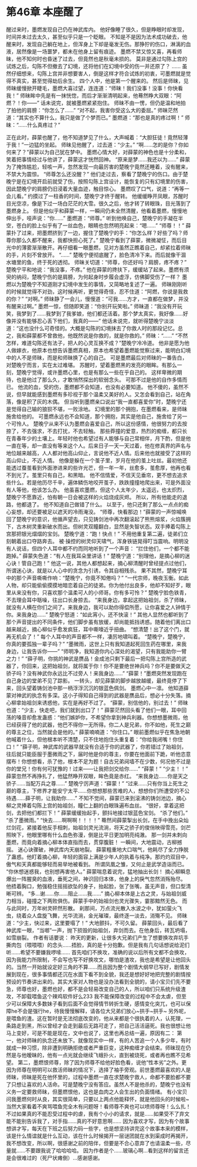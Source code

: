 # 第46章 本座醒了
醒过来时，墨燃发现自己仍在神武库内。
他好像睡了很久，但是睁眼时却发现，时间并未过去太久，甚至似乎只是一个眨眼。
不知是不是因为法术成功破去，他醒来时，发现自己躺在地上，但浑身上下却是毫发无伤。那狰狞的伤口，淋漓的血液，居然像是一场噩梦，都未在他身上留有痕迹。
墨燃不禁又惊又喜，再看师昧，他不知何时也昏迷了过去，但竟然也是秋毫未损的。
莫非是通过勾陈上宫的试炼之后，勾陈不但撤去了幻境，还将他们在幻境中受的伤一并还原了？
……
虽然仔细想来，勾陈上宫并非想要害人，倒是这样才符合试炼的初衷，可墨燃就是觉得不真实，甚至觉得劫后余生。
四个人中，他是第一个醒来的。
然后是师昧，见师昧缓慢掀开睫毛，墨燃大喜过望，连连道：“师昧！我们没事！没事！你快看我！”
师昧眸中先是有一抹恍惚，而后才渐渐清明起来，他蓦然睁大双眼：“阿燃？！你——”
话未说完，就被墨燃紧紧抱住。
师昧不由一愣，但仍是温和地拍了拍他的肩膀：“你怎么了……”
“对不起，我害你受这么大的委屈。”
师昧茫然道：“其实也不算什么，我只是做了个梦而已。”
墨燃道：“那也是真的疼过啊！”
师昧：“……什么真疼过？”

正在此时，薛蒙也醒了，他不知道梦见了什么，大声喊着：“大胆狂徒！竟然轻薄于我！”一边猛的坐起。
师昧见他醒了，过去道：“少主。”
“啊……怎的是你？你如何来了？”薛蒙以为自己犹在梦中。
墨燃心情大好，对薛蒙的神色也是十分柔和，笑着把事情经过与他讲了，薛蒙这才恍然回神。
“原来是梦……我还以为……”
薛蒙为了掩饰尴尬，轻咳一声，忽然发现一向最厉害的楚晚宁竟然还睡着，没有醒来，不禁大为震惊。
“师尊怎么还没醒？”
他们走过去，察看了楚晚宁的伤口。由于楚晚宁是在幻境开启前就受了伤，按照勾陈上宫设计，能恢复的只有幻境里的伤害，因此楚晚宁的肩膀仍旧浸着大量血迹，触目惊心。
墨燃叹了口气，说道：“再等一会儿看。”
约摸过了一柱香的时间，楚晚宁才终于醒转。
他缓缓睁开凤眼，苏醒时目光空凉，像是下过一场白茫茫的大雪。很久之后，他才转了转眼珠，目光落到了墨燃身上。
但是他似乎和薛蒙一样，一瞬间仍未全然清醒，他看着墨燃，慢慢地伸出手，哑声说：“你……”
墨燃道：“师尊。”
听到他唤自己，楚晚宁的手凝在半空，苍白的脸上似乎有了一丝血色，眼睛也忽然明亮起来：“嗯……”
“师尊！！”
薛蒙扑了过来，把墨燃挤到了一边，握住了楚晚宁的手：“你怎么样？好些了吗？师尊你那么久都不醒来，我都快担心死了。”
楚晚宁看到了薛蒙，微微凝怔，而后目光中的薄雾渐渐散开。再仔细看一眼墨燃，见对方虽然正瞧着自己，却紧拉着师昧的手，片刻不曾放开。
“……”
楚晚宁便彻底醒了，脸色清冷下来。而后就像干涸水塘里的鱼，终于死的透彻。
师昧关切道：“师尊，你还好吗？肩膀，疼不疼？”
楚晚宁平和地说：“我没事，不疼。”
他在薛蒙的搀扶下，缓缓站了起来。墨燃有须臾的纳闷，楚晚宁伤的是肩膀，为何起身时步履会虚浮，仿佛脚受伤了一样？
墨燃以为楚晚宁不知道刚才幻境中发生的事情，又简略地复述了一遍。
师昧刚刚听的时候就觉得不对劲，这时候再听，更觉得奇怪，忍不住道：“阿燃，你说是我救的你？”
“对啊。”
师昧静了一会儿，慢慢道：“可我……方才，一直都在做梦，并没有醒来过啊。”
墨燃一惊，但随即笑道：“你别开玩笑啦。”
师昧道：“我没有开玩笑，我梦到了……我梦到了我爹娘，他们都还活着。那个梦太真实，我好像……好像并没有能够忍心丢下他们，我真的——”
他话未说完，就听得楚晚宁淡淡道：“这也没什么可奇怪的。大概是勾陈的幻境抹去了你救人时的那段记忆。总之，我和薛蒙都不曾救他，他既然说是你救的，就是你救的。”
师昧：“……”
“不然怎样，难道勾陈还有法子，把人的心灵互换不成？”楚晚宁冷冷道。
他非是愿为他人做嫁衣，他原本也想告诉墨燃真相，原本也希望着墨燃能觉察过来，能明白幻境中的人不是师昧，而是和师昧换了心的自己。
可是墨燃最后对师昧的一番告白，对楚晚宁而言，实在太过难堪。
苏醒时，望着墨燃黑的发亮的眼眸。有那么一刻，楚晚宁觉得，或许墨燃心里，也是有那么一些在乎自己的。
这样卑微的期待，也是他过了那么久，才敢悄然探出的软弱念头。
可那不过是他的自作多情而已。
他流的血，受的伤，墨燃都不会知道，也没有必要知道。
他不傻的，虽然不说，但早就能感到墨燃有多珍视于那个温柔又美好的人。又怎会看到自己，站在角落，像是积了灰的木偶。
但当听到墨燃亲口说出“我一直都喜爱你”时，楚晚宁还是觉得自己输的狼狈不堪，一败涂地。
幻境里的那个拥抱，在墨燃看来，是师昧施舍给他的。
可墨燃永远也不会知道，那个拥抱，其实是他自己，施舍给了另一个可怜人。
楚晚宁从来不认为墨燃会喜爱自己，所以这份感情，他很努力的去按捺了，不去强求，不去打扰，不去轻触。
那些莽撞的爱意，热烈的痴缠，都只长在青春年少的土壤上。年轻时他也希望过有人能够与自己常相伴，月下酌，但是他一直在等，却一直没有等来这个人。后来日子一天一天过着，他在修真界的声名与地位越来越高，人人都对他高山仰止，言说他不近人情。后来他也就接受了这样的高山仰止，不近人情。
他像是躲在一个茧子里，岁月在他的茧上吐丝。最初他还能透过蚕茧看到外面渗进来的些许光芒，但一年一年，丝愈多，茧愈厚，他再也看不到光了。茧里只有自己，和黑暗。
他不信情爱，不信天见垂帘，更不想去追求些什么。若是他历尽千辛，遍体鳞伤地咬开茧子，跌跌撞撞地爬出来，可是外面没有人等他，他该怎么办。
他虽喜欢墨燃，但这个人太年少，太遥远，也太炽烈，楚晚宁不愿靠近，怕有朝一日会被这样的火焰烧成灰烬。
所以，所有他能走的退路，他都退了。
他不知道自己做错了什么。
以至于，他只还剩了那么一点点的痴心妄想，却还要被足以遮天的冷雨淹没。
“师尊，快看那边！”薛蒙的一声惊喊唤回了楚晚宁的意识，他循声望去，只见铸剑池中再次翻滚起了熊熊熔浆，火焰簇拥下，古木树灵重新破水而出。但树灵双瞳翻白，显然是失智状态。双手捧着勾陈上宫那把银光熠熠的宝剑。
楚晚宁道：“跑！快点！”
不用他重复第二遍，徒弟们立刻朝着出口夺路奔去。
被·操控的树灵仰天啸气，浑身铁链晃得叮当震响。明明没有人说话，但四个人耳中都不约而同地听到了一个声音：
“拦住他们，一个都不能跑掉。”
薛蒙失色道：“有人在我耳朵里讲话！”
楚晚宁道：“别理他，是摘心柳的迷心诀！管自己跑！”
他这一说，其他人都想起来，摘心柳清醒时曾经提点过他们，所谓迷心诀，就是以人心中的贪念为引诱，令其自相残杀。
果不其然，楚晚宁耳中的那个声音嘶嘶作响：“楚晚宁，你竟不知倦吗？”
“一代宗师，晚夜玉衡。如此人物，却只能偷偷摸摸地暗恋着自己的徒弟。你为他付出良多，他却不知好歹，眼里从来没有你，只喜欢那个温柔可人的小师哥。你有多可怜？”
楚晚宁脸色铁青，不去理会耳中聒噪，往出口长身掠去。
“来我身边，拿起这把始祖剑，杀了师昧，就没有人横在你们之间了。来我身边，我可以助你得偿所愿，让你喜爱之人钟情于你。来我身边……”
楚晚宁怒道：“如此宵小，还不快滚！”
其他人显然也都听到了那个声音提出的不同条件，他们脚步虽有放缓，却尚能抵挡诱惑。随着他们离出口越来越近，摘心柳似乎愈发疯狂，耳中嘶嚎近乎扭曲。
“想清楚！出了这个门，就再无机会了！”
每个人耳中的声音都不一样，凄厉地啸叫着。
“楚晚宁，楚晚宁，你真的要孤独一辈子吗？”
“墨微雨，这世上只有我知道起死回生药在哪里，来我身边，让我告诉你——”
“师明净，我知道你内心深处的渴望，只有我能助你一臂之力！”
“薛子明，你挑的神武是赝品！金成池只剩下最后一把勾陈上宫所造的武器了，你回来，这把始祖剑，就将属于你！你不是要绝世神兵吗？你不是要做天之骄子吗？没有神武你永远比不过旁人！来我身边……”
“薛蒙！”墨燃突然发现跑在自己身边的堂弟不见了踪影。
一转头，却见薛蒙的脚步越放越缓，最终竟停了下来，回头望着铸剑池中那一柄浮浮沉沉的银蓝色佩剑。
墨燃心中一凛。
他知道薛蒙对神武的执念有多深。这小子得知自己得到的武器是赝品后，想必十分失落。摘心柳拿始祖剑来诱惑他，实在是再好不过了。
“薛蒙，别信他的，别过去！”
师昧也道：“少主，快走吧，我们就到出口了！”
薛蒙茫然回头看了他们一眼，耳中回荡的嗓音却愈发蛊惑：“他们嫉妒你，不希望你拿到神兵利器。你想想墨微雨，他已经获得了他的武器，他巴不得你一无所得。你二人是兄弟，你不如他，死生之巅的尊主之位，当然就会是他的。”
薛蒙喃喃道：“你住口。”
眼前墨燃似乎在焦急地朝他喊着什么，但他根本听不清楚，只不住地抱住头重复着：“你给我闭嘴！你住口！”
“薛子明，神武库的武器早就没有合适于你的武器了，你若错过了始祖剑，往后就只能臣服于墨微雨之下，届时他是你的尊主，你要在他面前下跪，听他恣意摆布！你想想看，杀了他，根本不足为题！自古兄弟阋墙不在少数，何况他不过是你的堂兄！你有何可犹豫的！过来——让我把剑交给你……”
“薛蒙！”
“少主！！”
薛蒙忽然不再挣扎了，他猛然睁开双眼，眸色竟是赤红。
“来我身边……你是天之骄子……当配万兵之尊……”
楚晚宁厉声道：“薛蒙！”
“过来……只有你当上死生之巅的尊主，下修界才能安宁太平……你想想那些苦难的人，想想你们所遭受的不公待遇……薛子明，让我助你……”
不知不觉间，薛蒙已来到滚沸的铸剑池边，摘心柳之灵捧着勾陈上宫的始祖剑，瞳仁上翻的白眼珠遍布血丝。
“很好，拿着这把剑，去把他们都拦下！”
薛蒙缓缓抬起手，颤抖地接过银蓝色宝剑。
“杀了他们。”
“杀了墨微雨。”
“快去……啊啊啊！！！！”
蓦然间薛蒙掣出长剑，在手中挽出朵灿烂剑花，紧接着他反手相刺，始祖剑灵光流淌，将天之骄子的俊俏映得雪亮，剑芒照映下，他眼里哪有什么血色弥漫，倒是比平日更加明亮纯澈。
那一剑并未刺向墨燃，而竟向着摘心柳本体直指而去，贯穿腹脏！
一瞬间，大地震动，古柳撼摇。
迷心诀骤破，神武库内天崩地裂。
薛蒙粗重地大口喘气，他耗尽了全力挣脱了蛊惑。他盯着摘心柳，年轻的面容上满是少年人的执着与纯净。那灼灼双目中，傲气和天真都能够轻而易举地被看到。
所谓凤凰之雏，又何止是武学造诣而已。
“你休想迷惑我，也别想再害他人。”
薛蒙喘息着说完，猛地抽出长剑！
摘心柳瞬息爆出一阵腥臭的血液，垂死之间，神识回归本体，他身上的戾气忽然消殇殆尽。
他捂着胸口，勉强稳住摇摇欲坠的身子，抬起脸，张了张嘴，虽无声音，但口型清晰可辨。
“多…谢……你……阻止……我……”
摘心柳本体是上古之灵，与始祖剑威力相当，碰撞之下两败俱伤。薛蒙手中的始祖剑也灵光骤失，霎那黯然无色。
而与此同时，万年树灵砰然形散。
刹那间，万点流光散入水波之中，犹如萤火飞虫，绕着众人盘旋飞舞，光华流淌，金光璀璨，最终逐一淡去，消殤不见。
师昧道：“少主，快过来，这里要塌了！”
大地颤抖，不可久留。
薛蒙回头，最后看了神武库一眼，“当啷”一声，抛下损毁的始祖剑，弃剑而去。在他身后，砖瓦坍塌，如雪崩裂。
作者有话要说：
昨天的更新，让很多大兄弟们产生了想要换攻弃坑手撕肉包（喂喂喂）的念头……捂脸，真的是十分抱歉。但是我有几句话想说给泥们听……希望不要嫌我啰嗦……
首先咱们不换攻，准确的说以后所有文都不会换攻，因为我能力所限制，不会写也写不好换攻文，哪怕是渣攻，我也是希望是让他回头的。当然一开始就设定好三角的不算……而且因为整个剧情大纲早已写好，剧情发展到现在，很多事情都还沉在水面下看不到全貌，我还是想好好地把完整的剧情按预设的节奏讲出来的。其实大家对人物也是没办法看到全貌的，请小宝贝们先不要急，师尊也好，墨燃也好，都不是会轻易改变自己的人，所以咱们只系统升级渣攻，不卸载喂鱼这个辣鸡软件好么233
我不能保障改变的过程中不会太虐，但至少可以保障大多数妹子看到后面不会觉得情节转折生硬，感情变化突兀，也可以保障he不会是强行he，待我慢慢解释，请各位大兄弟们放心~拱手~拱手~
另外呢，是喂鱼的渣。这在暂时是无法彻底改变的，他从来都是个很执着的人，认死理，一条路走到黑，所以曾经才会走到最后无路可走了，把自己活活逼死。我也很想让他马上变好，可是不能是现在，文中也说了，这里也再总结一遍，原因有二：
第一，他对师昧的执念还未放下。就像现实中一样，有的人苦追一个人多少年，有时就成一种习惯，除非遭到明确拒绝或者严重巨变，这种痴缠才会结束。师昧现在仍然是与他暧昧的，他有一点光就会继续飞蛾扑火，直到被烧死，或者再也瞧不见希望。
第二，墨燃恨师尊，除了因为师尊不给他好脸色看，说他“性本劣”之外。更因为师尊在明明可以救活师昧的情况下，选择了袖手旁观。前世墨燃最喜欢的人是师昧，师昧是死在他怀里的，过程中墨燃一直在求楚晚宁救人，命都不要脸都不要了只想让喜欢的人活命。可是楚晚宁没有答应。虽然人不是他杀的，楚晚宁也没有义务一定要救师昧，但墨燃恨他，这也是血肉之人会生出的负面情绪。
有小宝贝问我墨燃何时从良，其实很简单，只要以上两点他能释怀，就是他回头的时候啦~
当然大家看着不爽骂喂鱼完全木有问题呀！看师尊不爽也可以喷师尊呀！么么扎！不过如果真的不能忍受过程中的虐，我有个小小的请求，就是……如果受不了弃文能不能别告诉我了，对手指……真的不好意思啊……
因为喜欢才写，因为有个故事想讲才写，每天在下班之后努力码一些字，也是想坚持讲完这个故事本来的模样，该是什么情谊就是什么互动，该在什么时候揭开一层谜团就在水到渠成时再揭开，我不想改变，所以啊，很感谢之前的陪伴，但要是不合心意弃了也请温柔一些，尽量就……不要跟我说了哈哈哈哈。
因为作者是个……玻璃心啊…看到这样的留言还是会很难过的（死尸状瘫倒）…感谢感谢。
